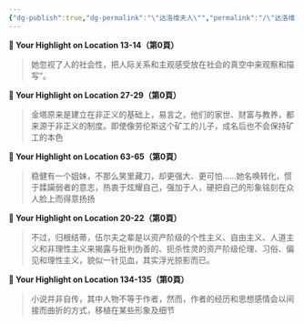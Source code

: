 ```yaml
---
{"dg-publish":true,"dg-permalink":"\"达洛维夫人\"","permalink":"/\"达洛维夫人\"/","noteIcon":"","created":"2024-05-20T06:53:42.574+02:00","updated":"2024-05-20T10:20:18.101+02:00"}
---
```


**📍 Your Highlight on Location 13-14（第0頁）**

> 她忽视了人的社会性，把人际关系和主观感受放在社会的真空中来观察和描写”。

**📍 Your Highlight on Location 27-29（第0頁）**

> 金塔原来是建立在非正义的基础上，易言之，他们的家世、财富与教养，都来源于非正义的制度。即使像劳伦斯这个矿工的儿子，成名后也不会保持矿工的本色

**📍 Your Highlight on Location 63-65（第0頁）**

> 稳健有一个姐妹，不那么笑里藏刀，却更强大、更可怕……她名唤转化，惯于蹂躏弱者的意志，热衷于炫耀自己，强加于人，硬把自己的形象铭刻在众人脸上而得意扬扬

**📍 Your Highlight on Location 20-22（第0頁）**

> 不过，归根结蒂，伍尔夫之辈是以资产阶级的个性主义、自由主义、人道主义和非理性主义来揭露与批判伪善的、扼杀性灵的资产阶级伦理、习俗、偏见和理性主义，貌似一针见血，其实浮光掠影而已。

**📍 Your Highlight on Location 134-135（第0頁）**

> 小说并非自传，其中人物不等于作者，然而，作者的经历和思想感情会以间接而曲折的方式，移植在某些形象及细节
